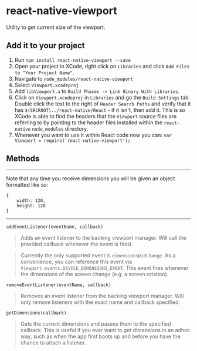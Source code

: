 # react-native-viewport
Utility to get current size of the viewport.

## Add it to your project

1. Run `npm install react-native-viewport --save`
2. Open your project in XCode, right click on `Libraries` and click `Add Files to "Your Project Name"`.
3. Navigate to `node_modules/react-native-viewport`
4. Select `Viewport.xcodeproj`
5. Add `libViewport.a` to `Build Phases -> Link Binary With Libraries`.
6. Click on `Viewport.xcodeproj` in `Libraries` and go the `Build Settings` tab. Double click the text to the right of `Header Search Paths` and verify that it has `$(SRCROOT)../react-native/React` - if it isn't, then add it. This is so XCode is able to find the headers that the `Viewport` source files are referring to by pointing to the header files installed within the `react-native` `node_modules` directory.
7. Whenever you want to use it within React code now you can: `var Viewport = require('react-native-viewport');`

## Methods
***
Note that any time you receive dimensions you will be given an object formatted like so:

```
{
	width: 120,
	height: 120
}
```
***

`addEventListener(eventName, callback)`

>Adds an event listener to the backing viewport manager. Will call the provided callback whenever the event is fired.

>Currently the only supported event is `dimensionsDidChange`. As a convenience, you can reference this event via `Viewport.events.DEVICE_DIMENSIONS_EVENT`. This event fires whenever the dimensions of the screen change (e.g. a screen rotation).

`removeEventListener(eventName, callback)`

>Removes an event listener from the backing viewport manager. Will only remove listeners with the exact name and callback specified.

`getDimensions(callback)`

>Gets the current dimensions and passes them to the specified callback. This is useful if you ever want to get dimensions in an adhoc way, such as when the app first boots up and before you have the chance to attach a listener.

  
